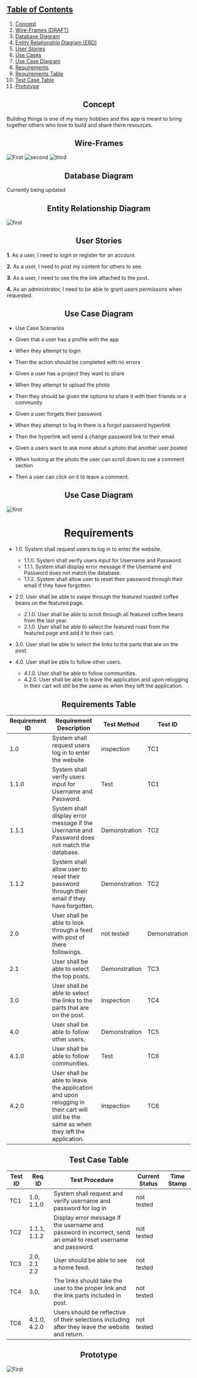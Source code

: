 ## [Table of Contents](#table-of-contents)

1) [Concept](#concept)
2) [Wire-Frames (DRAFT)](#wire-frames)
3) [Database Diagram](#database-diagram)
4) [Entity Relationship Diagram (ERD)](#entity-relationship-diagram)
5) [User Stories](#user-stories)
6) [Use Cases](#use-cases)
7) [Use Case Diagram](#use-case-diagram)
8) [Requirements](#requirements)
9) [Requirements Table](#requirements-table)
10) [Test Case Table](#test-case-table)
11) [Prototype](#prototype)


## <div align="center">Concept</div>

Building things is one of my many hobbies and this app is meant to bring together others who love to build and share there resources.

## <div align="center">Wire-Frames</div>
![First](https://github.com/MurdockTHS/Builders-App/blob/master/builder1.PNG)
![second](https://github.com/MurdockTHS/Builders-App/blob/master/builder2.PNG)
![third](https://github.com/MurdockTHS/Builders-App/blob/master/builder2.PNG)

## <div align="center">Database Diagram</div>
Currently being updated

## <div align="center">Entity Relationship Diagram</div>

![first](https://github.com/MurdockTHS/Builders-App/blob/master/builderedr.PNG)

## <div align="center">User Stories</div>
**1.** As a user, I need to login or register for an account.

**2.** As a user, I need to post my content for others to see.

**3.** As a user, I need to see the the link attached to the post.

**4.** As an administrator, I need to be able to grant users permissons when requested.

## <div align="center">Use Case Diagram</div>

* Use Case Scenarios
* Given that a user has a profile with the app
* When they attempt to login
* Then the action should be completed with no errors

* Given a user has a project they want to share
* When they attempt to upload the photo
* Then they should be given the options to share it with their friends or a community

* Given a user forgets their password
* When they attempt to log in there is a forgot password hyperlink
* Then the hyperlink will send a change password link to their email

* Given a users want to ask more about a photo that another user posted
* When looking at the photo the user can scroll down to see a comment section
* Then a user can click on it to leave a comment.

## <div align="center">Use Case Diagram</div>
![first](https://github.com/MurdockTHS/Builders-App/blob/master/FirstDraftUMP.PNG)

# <div align="center">Requirements</div>

* 1.0\. System shall request users to log in to enter the website.
   * 1.1.0\. System shall verify users input for Username and Password.
    * 1.1.1\. System shall display error message if the Username and Password does not match the database. 
    * 1.1.2\. System shall allow user to reset their password through their email if they have forgotten.

* 2.0\. User shall be able to swipe through the featured roasted coffee beans on the featured page.
   * 2.1.0\. User shall be able to scroll through all featured coffee beans from the last year.
   * 2.1.0\. User shall be able to select the featured roast from the featured page and add it to their cart.

* 3.0\. User shall be able to select the links to the parts that are on the post.

* 4.0\. User shall be able to follow other users.
   * 4.1.0\. User shall be able to follow communities.
   * 4.2.0\. User shall be able to leave the application and upon relogging in their cart will still be the same as when they left the application.

## <div align="center">Requirements Table</div>

| Requirement ID 	| Requirement Description                                                                                                                                      	| Test Method   	| Test ID 	|
|----------------	|--------------------------------------------------------------------------------------------------------------------------------------------------------------	|---------------	|---------	|
| 1.0            	| System shall request users log in to enter the website | inspection    	| TC1   	|
| 1.1.0          	| System shall verify users input for Username and Password. | Test | TC1   	|
| 1.1.1          	| System shall display error message if the Username and Password does not match the database. | Demonstration	| TC2   	|
| 1.1.2          	| System shall allow user to reset their password through their email if they have forgotten. | Demonstration 	| TC2   	|
| 2.0            	| User shall be able to look through a feed with post of there followings.| not tested 	| Demonstration   	|
| 2.1          	| User shall be able to select the top posts.                                         | Demonstration 	| TC3  |
| 3.0            	| User shall be able to select the links to the parts that are on the post. | Inspection 	| TC4   	|
| 4.0            	| User shall be able to follow other users.| Demonstration 	| TC5   	|
| 4.1.0          	| User shall be able to follow communities. | Test 	| TC6   	|
| 4.2.0          	| User shall be able to leave the application and upon relogging in their cart will still be the same as when they left the application. | Inspection | TC6 |


## <div align="center">Test Case Table</div>


| Test ID 	| Req. ID            	| Test Procedure                                                                                                 	| Current Status 	| Time Stamp 	|
|---------	|--------------------	|----------------------------------------------------------------------------------------------------------------	|----------------	|------------	|
| TC1   	| 1.0, 1.1.0         	| System shall request and verify username and password for log in                                               	| not tested     	|           |
| TC2   	| 1.1.1, 1.1.2       	| Display error message if the username and password in incorrect, send an email to reset username and password. 	| not tested     	|           |
| TC3   	| 2.0, 2.1 2.2   	| User should be able to see a home feed.                      	| not tested     	|            	|
| TC4   	| 3.0,        	| The links should take the user to the proper link and the link parts included in post.      	| not tested     	|            	|
| TC6   	| 4.1.0, 4.2.0 	| Users should be reflective of their selections including after they leave the website and return.          	| not tested    	|            	|


## <div align="center">Prototype</div>
![First](https://github.com/MurdockTHS/Builders-App/blob/master/prototype.PNG)
